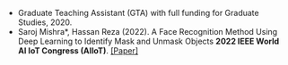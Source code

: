 - Graduate Teaching Assistant (GTA) with full funding for Graduate Studies, 2020.
- Saroj Mishra\*, Hassan Reza (2022). A Face Recognition Method Using Deep Learning to Identify Mask and Unmask Objects <strong>2022 IEEE World AI IoT Congress (AIIoT)</strong>. [[Paper]](https://ieeexplore.ieee.org/document/9817324)
